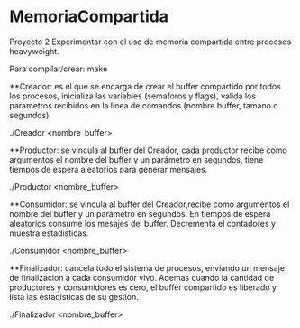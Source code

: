 # MemoriaCompartida
Proyecto 2
Experimentar  con  el  uso de  memoria  compartida  entre  procesos heavyweight. 

Para compilar/crear: 
	make

**Creador: es el que se encarga de crear el buffer compartido por todos los procesos,
inicializa las variables (semaforos y flags), valida los parametros recibidos en la linea de comandos (nombre buffer, tamano o segundos)

./Creador <nombre_buffer> <tamano>

**Productor: se vincula al  buffer del Creador, cada productor recibe como argumentos el nombre del buffer y un parámetro en segundos, tiene tiempos de espera aleatorios para generar mensajes.

./Productor <nombre_buffer> <segundos>

**Consumidor: se vincula al  buffer del Creador,recibe como argumentos el nombre del buffer y un parámetro en segundos.	En tiempos de espera aleatorios consume los mesajes del buffer. Decrementa el contadores y muestra estadisticas.

./Consumidor <nombre_buffer> <segundos> 

**Finalizador: cancela todo el sistema de procesos, enviando un mensaje de finalizacion a cada consumidor vivo. Ademas cuando la cantidad de productores y consumidores es cero, el buffer compartido es liberado y lista las estadisticas de su gestion.  

./Finalizador <nombre_buffer>
